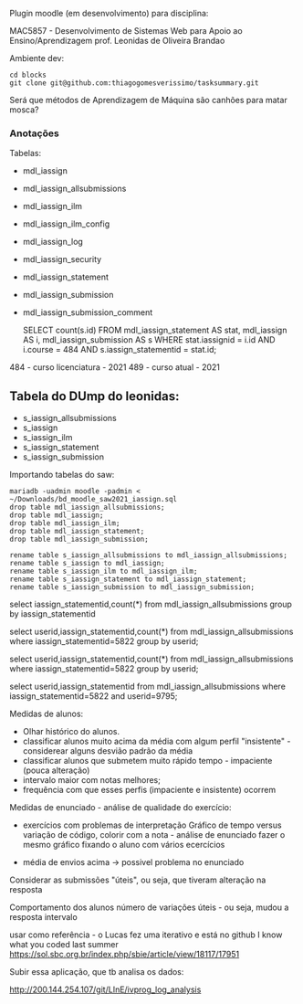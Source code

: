 Plugin moodle (em desenvolvimento) para disciplina: 

MAC5857 - Desenvolvimento de Sistemas Web para Apoio ao Ensino/Aprendizagem
prof. Leonidas de Oliveira Brandao

Ambiente dev:

    cd blocks
    git clone git@github.com:thiagogomesverissimo/tasksummary.git

Será que métodos de Aprendizagem de Máquina são canhões para matar mosca?

### Anotações

Tabelas:

- mdl_iassign
- mdl_iassign_allsubmissions
- mdl_iassign_ilm
- mdl_iassign_ilm_config
- mdl_iassign_log
- mdl_iassign_security
- mdl_iassign_statement
- mdl_iassign_submission
- mdl_iassign_submission_comment




    SELECT count(s.id) FROM mdl_iassign_statement AS stat, 
                            mdl_iassign AS i, 
                            mdl_iassign_submission AS s 
    WHERE stat.iassignid = i.id 
        AND i.course = 484 
        AND s.iassign_statementid = stat.id;

484 - curso licenciatura - 2021
489 - curso atual - 2021

## Tabela do DUmp do leonidas:

- s_iassign_allsubmissions
- s_iassign
- s_iassign_ilm
- s_iassign_statement
- s_iassign_submission

Importando tabelas do saw:

    mariadb -uadmin moodle -padmin < ~/Downloads/bd_moodle_saw2021_iassign.sql
    drop table mdl_iassign_allsubmissions;
    drop table mdl_iassign;
    drop table mdl_iassign_ilm;
    drop table mdl_iassign_statement;
    drop table mdl_iassign_submission;

    rename table s_iassign_allsubmissions to mdl_iassign_allsubmissions; 
    rename table s_iassign to mdl_iassign;
    rename table s_iassign_ilm to mdl_iassign_ilm;
    rename table s_iassign_statement to mdl_iassign_statement;
    rename table s_iassign_submission to mdl_iassign_submission;


select iassign_statementid,count(*) from mdl_iassign_allsubmissions group by iassign_statementid

select userid,iassign_statementid,count(*) from mdl_iassign_allsubmissions where iassign_statementid=5822 group by userid;

select userid,iassign_statementid,count(*) from mdl_iassign_allsubmissions where iassign_statementid=5822 group by userid;


select userid,iassign_statementid from mdl_iassign_allsubmissions where iassign_statementid=5822 and userid=9795;

Medidas de alunos:

- Olhar histórico do alunos.
- classificar alunos muito acima da média com algum perfil "insistente" - considerear alguns desvião padrão da média
- classificar alunos que submetem muito rápido tempo - impaciente (pouca alteração)
- intervalo maior com notas melhores;
- frequência com que esses perfis (impaciente e insistente) ocorrem


Medidas de enunciado -  análise de qualidade do exercício:
- exercícios com problemas de interpretação
Gráfico de tempo versus variação de código, colorir com a nota -  análise de enunciado
fazer o mesmo gráfico fixando o aluno com vários ecercícios 

- média de envios acima -> possivel problema no enunciado


Considerar as submissões "úteis", ou seja, que tiveram alteração na resposta

Comportamento dos alunos
número de variações úteis - ou seja, mudou a resposta
intervalo 

usar como referência - o Lucas fez uma iterativo e está no github
I know what you coded last summer
https://sol.sbc.org.br/index.php/sbie/article/view/18117/17951

Subir essa aplicação, que tb analisa os dados:

http://200.144.254.107/git/LInE/ivprog_log_analysis